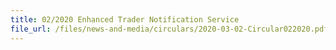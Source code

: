 ```yaml
---
title: 02/2020 Enhanced Trader Notification Service
file_url: /files/news-and-media/circulars/2020-03-02-Circular022020.pdf
---
```

